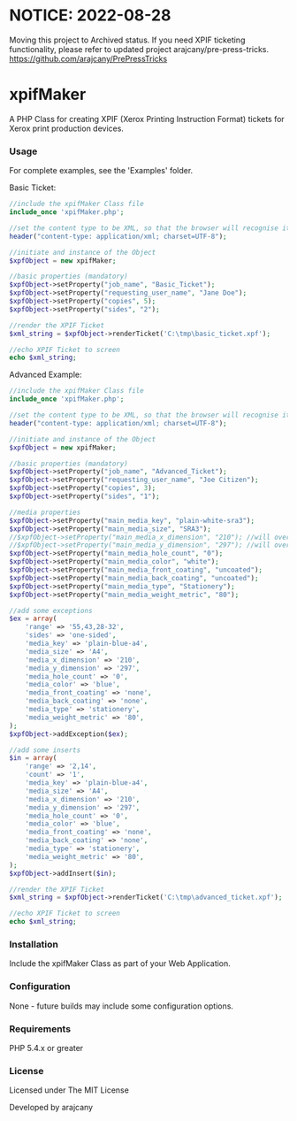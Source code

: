 # NOTICE: 2022-08-28
Moving this project to Archived status. If you need XPIF ticketing functionality, please refer to updated project arajcany/pre-press-tricks.
https://github.com/arajcany/PrePressTricks

# xpifMaker
A PHP Class for creating XPIF (Xerox Printing Instruction Format) tickets for Xerox print production devices.

### Usage
For complete examples, see the 'Examples' folder.

Basic Ticket:
```php
//include the xpifMaker Class file
include_once 'xpifMaker.php';

//set the content type to be XML, so that the browser will recognise it as XML.
header("content-type: application/xml; charset=UTF-8");

//initiate and instance of the Object
$xpfObject = new xpifMaker;

//basic properties (mandatory)
$xpfObject->setProperty("job_name", "Basic_Ticket");
$xpfObject->setProperty("requesting_user_name", "Jane Doe");
$xpfObject->setProperty("copies", 5);
$xpfObject->setProperty("sides", "2");

//render the XPIF Ticket
$xml_string = $xpfObject->renderTicket('C:\tmp\basic_ticket.xpf');

//echo XPIF Ticket to screen
echo $xml_string;
```


Advanced Example:
```php
//include the xpifMaker Class file
include_once 'xpifMaker.php';

//set the content type to be XML, so that the browser will recognise it as XML.
header("content-type: application/xml; charset=UTF-8");

//initiate and instance of the Object
$xpfObject = new xpifMaker;

//basic properties (mandatory)
$xpfObject->setProperty("job_name", "Advanced_Ticket");
$xpfObject->setProperty("requesting_user_name", "Joe Citizen");
$xpfObject->setProperty("copies", 3);
$xpfObject->setProperty("sides", "1");

//media properties
$xpfObject->setProperty("main_media_key", "plain-white-sra3");
$xpfObject->setProperty("main_media_size", "SRA3");
//$xpfObject->setProperty("main_media_x_dimension", "210"); //will overwrite "SRA3"
//$xpfObject->setProperty("main_media_y_dimension", "297"); //will overwrite "SRA3"
$xpfObject->setProperty("main_media_hole_count", "0");
$xpfObject->setProperty("main_media_color", "white");
$xpfObject->setProperty("main_media_front_coating", "uncoated");
$xpfObject->setProperty("main_media_back_coating", "uncoated");
$xpfObject->setProperty("main_media_type", "Stationery");
$xpfObject->setProperty("main_media_weight_metric", "80");

//add some exceptions
$ex = array(
    'range' => '55,43,28-32',
    'sides' => 'one-sided',
    'media_key' => 'plain-blue-a4',
    'media_size' => 'A4',
    'media_x_dimension' => '210',
    'media_y_dimension' => '297',
    'media_hole_count' => '0',
    'media_color' => 'blue',
    'media_front_coating' => 'none',
    'media_back_coating' => 'none',
    'media_type' => 'stationery',
    'media_weight_metric' => '80',
);
$xpfObject->addException($ex);

//add some inserts
$in = array(
    'range' => '2,14',
    'count' => '1',
    'media_key' => 'plain-blue-a4',
    'media_size' => 'A4',
    'media_x_dimension' => '210',
    'media_y_dimension' => '297',
    'media_hole_count' => '0',
    'media_color' => 'blue',
    'media_front_coating' => 'none',
    'media_back_coating' => 'none',
    'media_type' => 'stationery',
    'media_weight_metric' => '80',
);
$xpfObject->addInsert($in);

//render the XPIF Ticket
$xml_string = $xpfObject->renderTicket('C:\tmp\advanced_ticket.xpf');

//echo XPIF Ticket to screen
echo $xml_string;
```

### Installation

Include the xpifMaker Class as part of your Web Application.

### Configuration

None - future builds may include some configuration options.

### Requirements

PHP 5.4.x or greater

### License

Licensed under The MIT License

Developed by arajcany
